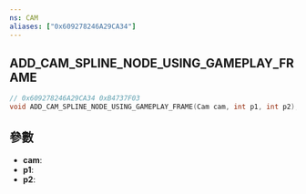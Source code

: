 ```yaml
---
ns: CAM
aliases: ["0x609278246A29CA34"]
---
```

## ADD_CAM_SPLINE_NODE_USING_GAMEPLAY_FRAME

```c
// 0x609278246A29CA34 0xB4737F03
void ADD_CAM_SPLINE_NODE_USING_GAMEPLAY_FRAME(Cam cam, int p1, int p2);
```


## 參數
* **cam**: 
* **p1**: 
* **p2**: 

